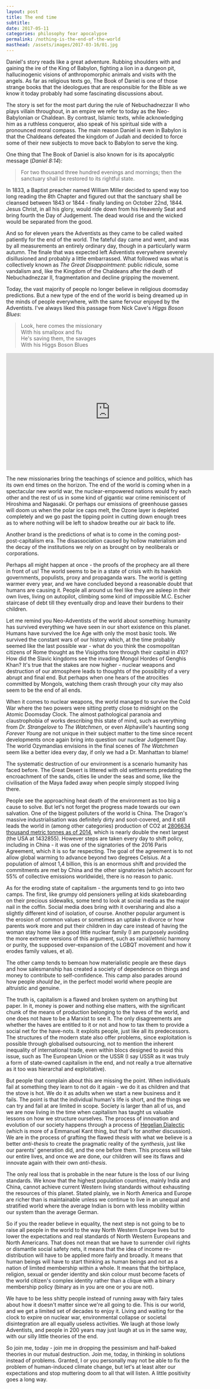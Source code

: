 ```yaml
---
layout: post
title: The end time
subtitle:
date: 2017-05-11
categories: philosophy fear apocalypse
permalink: /nothing-is-the-end-of-the-world
masthead: /assets/images/2017-03-16/01.jpg
---
```

Daniel's story reads like a great adventure. Rubbing shoulders with and gaining the ire of the King of Babylon, fighting a lion in a dungeon pit, hallucinogenic visions of anthropomorphic animals and visits with the angels. As far as religious texts go, The Book of Daniel is one of those strange books that the ideologues that are responsible for the Bible as we know it today probably had some fascinating discussions about.

The story is set for the most part during the rule of Nebuchadnezzar II who plays villain throughout, in an empire we refer to today as the Neo-Babylonian or Chaldean. By contrast, Islamic texts, while acknowledging him as a ruthless conqueror, also speak of his spiritual side with a pronounced moral compass. The main reason Daniel is even in Babylon is that the Chaldeans defeated the kingdom of Judah and decided to force some of their new subjects to move back to Babylon to serve the king.

One thing that The Book of Daniel is also known for is its apocalyptic message (_Daniel 8:14_):

> For two thousand three hundred evenings and mornings; then the sanctuary shall be restored to its rightful state.

In 1833, a Baptist preacher named William Miller decided to spend way too long reading the 8th Chapter and figured out that the sanctuary shall be cleansed between 1843 or 1844 - finally landing on October 22nd, 1844. Jesus Christ, in all his glory, would ride down from his Heavenly Seat and bring fourth the Day of Judgement. The dead would rise and the wicked would be separated from the good.

And so for eleven years the Adventists as they came to be called waited patiently for the end of the world. The fateful day came and went, and was by all measurements an entirely ordinary day, though in a particularly warm autumn. The finale that was expected left Adventists everywhere severely disillusioned and probably a little embarrassed. What followed was what is collectively known as _The Great Disappointment_: public ridicule, some vandalism and, like the Kingdom of the Chaldeans after the death of Nebuchadnezzar II, fragmentation and decline gripping the movement.

Today, the vast majority of people no longer believe in religious doomsday predictions. But a new type of the end of the world is being dreamed up in the minds of people everywhere, with the same fervour enjoyed by the Adventists. I've always liked this passage from Nick Cave's _Higgs Boson Blues_:

> Look, here comes the missionary<br>
> With his smallpox and flu<br>
> He's saving them, the savages<br>
> With his Higgs Boson Blues

<div class="youtube-embed">
  <iframe width="560" height="315" src="https://www.youtube.com/embed/1GWsdqCYvgw" frameborder="0" allowfullscreen></iframe>
</div>

The new missionaries bring the teachings of science and politics, which has its own end times on the horizon. The end of the world is coming when in a spectacular new world war, the nuclear-empowered nations would fry each other and the rest of us in some kind of gigantic war crime reminiscent of Hiroshima and Nagasaki. Or perhaps our emissions of greenhouse gasses will doom us when the polar ice caps melt, the Ozone layer is depleted completely and we go past the tipping point in cutting down enough trees as to where nothing will be left to shadow breathe our air back to life.

Another brand is the predictions of what is to come in the coming post-post-capitalism era. The disassociation caused by hollow materialism and the decay of the institutions we rely on as brought on by neoliberals or corporations.

Perhaps all might happen at once - the proofs of the prophecy are all there in front of us! The world seems to be in a state of crisis with its hawkish governments, populists, proxy and propaganda wars. The world is getting warmer every year, and we have concluded beyond a reasonable doubt that humans are causing it. People all around us feel like they are asleep in their own lives, living on autopilot, climbing some kind of impossible M.C. Escher staircase of debt till they eventually drop and leave their burdens to their children.

Let me remind you Neo-Adventists of the world about something: humanity has survived everything we have seen in our short existence on this planet. Humans have survived the Ice Age with only the most basic tools. We survived the constant wars of our history which, at the time probably seemed like the last possible war - what do you think the cosmopolitan citizens of Rome thought as the Visigoths tore through their capital in 410? How did the Slavic kingdoms see the invading Mongol Hordes of Genghis Khan? It's true that the stakes are now higher - nuclear weapons and destruction of our atmosphere leads to thoughts of the possibility of a very abrupt and final end. But perhaps when one hears of the atrocities committed by Mongols, watching them crash through your city may also seem to be the end of all ends.

When it comes to nuclear weapons, the world managed to survive the Cold War where the two powers were sitting pretty close to midnight on the Atomic Doomsday Clock. The almost pathological paranoia and claustrophobia of works describing this state of mind, such as everything from _Dr. Strangelove_ to _The Watchmen_, or even Alphaville's haunting song _Forever Young_ are not unique in their subject matter to the time since recent developments once again bring into question our nuclear Judgement Day. The world Ozymandias envisions in the final scenes of _The Watchmen_ seem like a better idea every day, if only we had a Dr. Manhattan to blame!

The systematic destruction of our environment is a scenario humanity has faced before. The Great Desert is littered with old settlements predating the encroachment of the sands, cities lie under the seas and some, like the civilisation of the Maya faded away when people simply stopped living there.

People see the approaching heat death of the environment as too big a cause to solve. But let's not forget the progress made towards our own salvation. One of the biggest polluters of the world is China. The Dragon's massive industrialisation was definitely dirty and soot-covered, and it still leads the world in (among other categories) production of CO2 at [2806634 thousand metric tonnes as of 2014](http://cdiac.ornl.gov/trends/emis/tre_coun.html), which is nearly double the next largest (the USA at 1432855). However steps are taken every day to shift policy, including in China - it was one of the signatories of the 2016 Paris Agreement, which it is so far respecting. The goal of the agreement is to not allow global warming to advance beyond two degrees Celsius. At a population of almost 1,4 billion, this is an enormous shift and provided the commitments are met by China and the other signatories (which account for 55% of collective emissions worldwide), there is no reason to panic.

As for the eroding state of capitalism - the arguments tend to go into two camps. The first, like grumpy old pensioners yelling at kids skateboarding on their precious sidewalks, some tend to look at social media as the major nail in the coffin. Social media does bring with it oversharing and also a slightly different kind of isolation, of course. Another popular argument is the erosion of common values or sometimes an uptake in divorce or how parents work more and put their children in day care instead of having the woman stay home like a good little nuclear family (I am purposely avoiding the more extreme versions of this argument, such as racial/ethnic harmony or purity, the supposed over-expansion of the LGBQT movement and how it erodes family values, et al).

The other camp tends to bemoan how materialistic people are these days and how salesmanship has created a society of dependence on things and money to contribute to self-confidence. This camp also parades around how people _should be_, in the perfect model world where people are altruistic and genuine.

The truth is, capitalism is a flawed and broken system on anything but paper. In it, money is power and nothing else matters, with the significant chunk of the means of production belonging to the haves of the world, and one does not have to be a Marxist to see it. The only disagreements are whether the haves are entitled to it or not and how to tax them to provide a social net for the have-nots. It exploits people, just like all its predecessors. The structures of the modern state also offer problems, since exploitation is possible through globalised outsourcing, not to mention the inherent inequality of international trade, even within blocs designed to avoid this issue, such as The European Union or the USSR (I say USSR as it was truly a form of state-owned capitalism in the end, and not really a true alternative as it too was hierarchal and exploitative).

But people that complain about this are missing the point. When individuals fail at something they learn to not do it again - we do it as children and that the stove is hot. We do it as adults when we start a new business and it fails. The point is that the individual human's life is short, and the things we can try and fail at are limited in scope. Society is larger than all of us, and we are now living in the time when capitalism has taught us valuable lessons on how we structure ourselves. The process of innovation and evolution of our society happens through a process of [Hegelian Dialectic](https://en.wikipedia.org/wiki/Dialectic#Hegelian_dialectic) (which is more of a Emmanuel Kant thing, but that's for another discussion). We are in the process of grafting the flawed _thesis_ with what we believe is a better _anti-thesis_ to create the pragmatic reality of the _synthesis_, just like our parents' generation did, and the one before them. This process will take our entire lives, and once we are done, our children will see its flaws and innovate again with their own _anti-thesis_.

The only real loss that is probable in the near future is the loss of our living standards. We know that the highest population countries, mainly India and China, cannot achieve current Western living standards without exhausting the resources of this planet. Stated plainly, we in North America and Europe are richer than is maintainable unless we continue to live in an unequal and stratified world where the average Indian is born with less mobility within our system than the average German.

So if you the reader believe in equality, the next step is not going to be to raise all people in the world to the way North Western Europe lives but to lower the expectations and real standards of North Western Europeans and North Americans. That does not mean that we have to surrender civil rights or dismantle social safety nets, it means that the idea of income re-distribution will have to be applied more fairly and broadly. It means that human beings will have to start thinking as human beings and not as a nation of limited membership within a whole. It means that the birthplace, religion, sexual or gender identity and skin colour must become facets of the world citizen's complex identity rather than a clique with a binary membership policy (binary as in you are one or you are not).

We have to be less shitty people instead of running away with fairy tales about how it doesn't matter since we're all going to die. This is our world, and we get a limited set of decades to enjoy it. Living and waiting for the clock to expire on nuclear war, environmental collapse or societal disintegration are all equally useless activities. We laugh at those lowly Adventists, and people in 200 years may just laugh at us in the same way, with our silly little theories of the end.

So join me, today - join me in dropping the pessimism and half-baked theories in our mutual destruction. Join me, today, in thinking in solutions instead of problems. Granted, I or you personally may not be able to fix the problem of human-induced climate change, but let's at least alter our expectations and stop muttering doom to all that will listen. A little positivity goes a long way.
